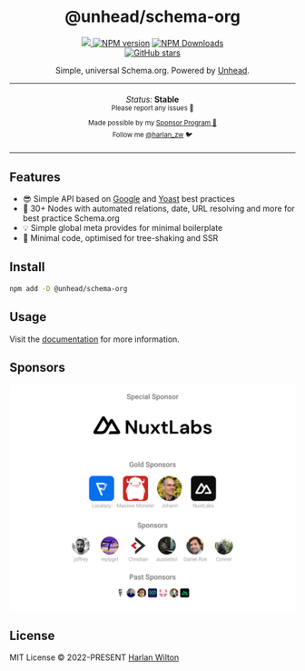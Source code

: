 <h1 align='center'>@unhead/schema-org</h1>

<p align="center">
<a href='https://github.com/harlan-zw/unhead-schema-org/actions/workflows/test.yml'>
<img src='https://github.com/harlan-zw/unhead-schema-org/actions/workflows/test.yml/badge.svg' >
</a>
<a href="https://www.npmjs.com/package/@unhead/schema-org" target="__blank"><img src="https://img.shields.io/npm/v/@unhead/schema-org?color=2B90B6&label=" alt="NPM version"></a>
<a href="https://www.npmjs.com/package/@unhead/schema-org" target="__blank"><img alt="NPM Downloads" src="https://img.shields.io/npm/dm/@unhead/schema-org?color=349dbe&label="></a>
<br>
<a href="https://github.com/harlan-zw/unhead-schema-org" target="__blank"><img alt="GitHub stars" src="https://img.shields.io/github/stars/harlan-zw/unhead-schema-org?style=social"></a>
</p>

<p align="center">
Simple, universal Schema.org. Powered by <a href="https://unhead.harlanzw.com/">Unhead</a>.
</p>

<p align="center">
<table>
<tbody>
<td align="center">
<img width="800" height="0" /><br>
<i>Status:</i> <b>Stable</b> <br>
<sup> Please report any issues 🐛</sup><br>
<sub>Made possible by my <a href="https://github.com/sponsors/harlan-zw">Sponsor Program 💖</a><br> Follow me <a href="https://twitter.com/harlan_zw">@harlan_zw</a> 🐦</sub><br>
<img width="800" height="0" />
</td>
</tbody>
</table>
</p>

## Features

- 😎 Simple API based on [Google](https://developers.google.com/search/docs/advanced/structured-data/search-gallery) and [Yoast](https://developer.yoast.com/features/schema/overview) best practices
- 🧙 30+ Nodes with automated relations, date, URL resolving and more for best practice Schema.org
- 💡 Simple global meta provides for minimal boilerplate
- 🌳 Minimal code, optimised for tree-shaking and SSR

## Install

```bash
npm add -D @unhead/schema-org
```

## Usage

Visit the [documentation](https://unhead-schema-org.harlanzw.com) for more information.

## Sponsors

<p align="center">
  <a href="https://raw.githubusercontent.com/harlan-zw/static/main/sponsors.svg">
    <img src='https://raw.githubusercontent.com/harlan-zw/static/main/sponsors.svg'/>
  </a>
</p>


## License

MIT License © 2022-PRESENT [Harlan Wilton](https://github.com/harlan-zw)
